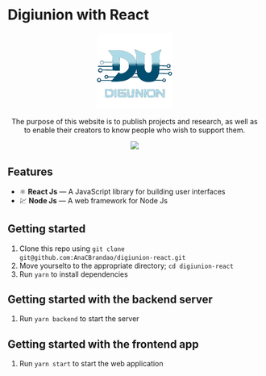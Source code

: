 # Digiunion with React

<div align="center">
  <img width="150px" src="https://github.com/AnaCBrandao/DigiUnion/blob/master/logo.png"/>
</div>
<div align="center">
  <p>The purpose of this website is to publish projects and research, as well as to enable their creators to know people who wish to support them. <p>
  <img src="https://media.discordapp.net/attachments/767910421025521665/1046858087572713623/digiunion-react.gif?ex=6626af11&is=66143a11&hm=5f678d927009e6f94d6dddc6373a052ace669bfede4b6d6f5e881dfda2ef9899&="/>
</div>

## Features

- ⚛️ **React Js** — A JavaScript library for building user interfaces
- 💹 **Node Js** — A web framework for Node Js

## Getting started

1. Clone this repo using `git clone git@github.com:AnaCBrandao/digiunion-react.git`
2. Move yourselto to the appropriate directory; `cd digiunion-react`
3. Run `yarn` to install dependencies

## Getting started with the backend server

1. Run `yarn backend` to start the server 

## Getting started with the frontend app

1. Run `yarn start` to start the web application
